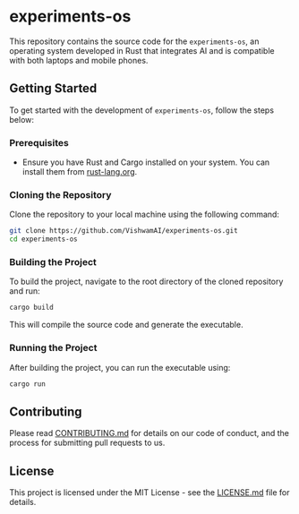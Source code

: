 # experiments-os

This repository contains the source code for the `experiments-os`, an operating system developed in Rust that integrates AI and is compatible with both laptops and mobile phones.

## Getting Started

To get started with the development of `experiments-os`, follow the steps below:

### Prerequisites

- Ensure you have Rust and Cargo installed on your system. You can install them from [rust-lang.org](https://www.rust-lang.org/learn/get-started).

### Cloning the Repository

Clone the repository to your local machine using the following command:

```sh
git clone https://github.com/VishwamAI/experiments-os.git
cd experiments-os
```

### Building the Project

To build the project, navigate to the root directory of the cloned repository and run:

```sh
cargo build
```

This will compile the source code and generate the executable.

### Running the Project

After building the project, you can run the executable using:

```sh
cargo run
```

## Contributing

Please read [CONTRIBUTING.md](CONTRIBUTING.md) for details on our code of conduct, and the process for submitting pull requests to us.

## License

This project is licensed under the MIT License - see the [LICENSE.md](LICENSE.md) file for details.
